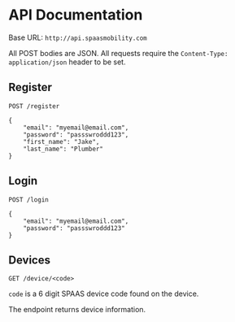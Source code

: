 # API Documentation

Base URL: `http://api.spaasmobility.com`

All POST bodies are JSON.  All requests require the `Content-Type: application/json` header to be set.

## Register

```
POST /register

{
    "email": "myemail@email.com",
    "password": "passswroddd123",
    "first_name": "Jake",
    "last_name": "Plumber"
}
```
   
## Login

```
POST /login

{
    "email": "myemail@email.com",
    "password": "passswroddd123"
}
```

## Devices

`GET /device/<code>`

`code` is a 6 digit SPAAS device code found on the device. 

The endpoint returns device information.
	

